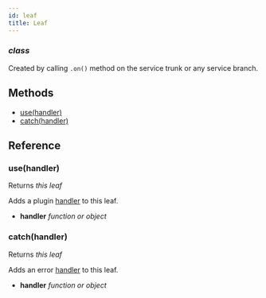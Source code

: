 ```yaml
---
id: leaf
title: Leaf
---
```


### *class*

Created by calling `.on()` method on the service trunk or any service branch.



Methods
-------

  - [use(handler)](#usehandler)
  - [catch(handler)](#catchhandler)


Reference
---------

### use(handler)

Returns *this leaf*

Adds a plugin [handler](handlers.html) to this leaf.

  - **handler** *function or object* 


### catch(handler)

Returns *this leaf*

Adds an error [handler](handlers.html) to this leaf.

  - **handler** *function or object* 



